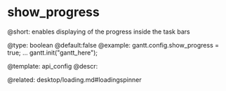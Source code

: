show_progress
=============
@short:
	enables displaying of the progress inside the task bars
	

@type: boolean
@default:false
@example:
gantt.config.show_progress = true;
...
gantt.init("gantt_here");

@template:	api_config
@descr:

@related:
	desktop/loading.md#loadingspinner
